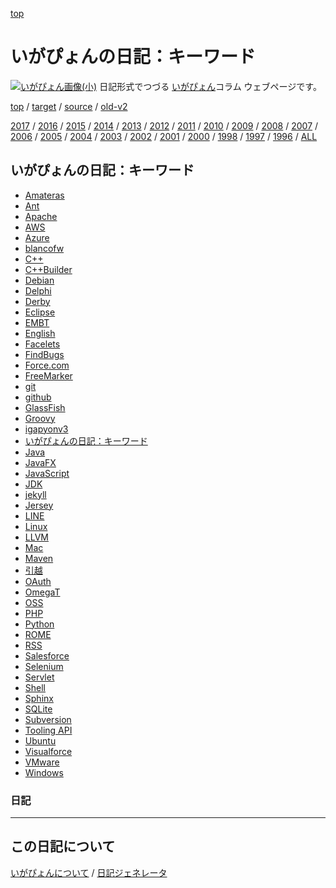[top](https://igapyon.github.io/diary/) 

いがぴょんの日記：キーワード
=====================================================================================================
[![いがぴょん画像(小)](https://igapyon.github.io/diary/images/iga200306s.jpg "いがぴょん")](https://igapyon.github.io/diary/memo/memoigapyon.html) 日記形式でつづる [いがぴょん](https://igapyon.github.io/diary/memo/memoigapyon.html)コラム ウェブページです。

[top](https://igapyon.github.io/diary/) 
/ [target](https://igapyon.github.io/diary/keyword/index.html) 
/ [source](https://github.com/igapyon/diary/blob/gh-pages/memo/keyword.html.src.md) 
/ [old-v2](http://www.igapyon.jp/igapyon/diary/idxkeyword.html) 

[2017](https://igapyon.github.io/diary/2017/index.html)
/ [2016](https://igapyon.github.io/diary/2016/index.html)
/ [2015](https://igapyon.github.io/diary/2015/index.html)
/ [2014](https://igapyon.github.io/diary/2014/index.html)
/ [2013](https://igapyon.github.io/diary/2013/index.html)
/ [2012](https://igapyon.github.io/diary/2012/index.html)
/ [2011](https://igapyon.github.io/diary/2011/index.html)
/ [2010](https://igapyon.github.io/diary/2010/index.html)
/ [2009](https://igapyon.github.io/diary/2009/index.html)
/ [2008](https://igapyon.github.io/diary/2008/index.html)
/ [2007](https://igapyon.github.io/diary/2007/index.html)
/ [2006](https://igapyon.github.io/diary/2006/index.html)
/ [2005](https://igapyon.github.io/diary/2005/index.html)
/ [2004](https://igapyon.github.io/diary/2004/index.html)
/ [2003](https://igapyon.github.io/diary/2003/index.html)
/ [2002](https://igapyon.github.io/diary/2002/index.html)
/ [2001](https://igapyon.github.io/diary/2001/index.html)
/ [2000](https://igapyon.github.io/diary/2000/index.html)
/ [1998](https://igapyon.github.io/diary/1998/index.html)
/ [1997](https://igapyon.github.io/diary/1997/index.html)
/ [1996](https://igapyon.github.io/diary/1996/index.html)
/ [ALL](https://igapyon.github.io/diary/idxall.html)


## いがぴょんの日記：キーワード

* [Amateras](https://igapyon.github.io/diary/keyword/amateras.html)
* [Ant](https://igapyon.github.io/diary/keyword/ant.html)
* [Apache](https://igapyon.github.io/diary/keyword/apache.html)
* [AWS](https://igapyon.github.io/diary/keyword/aws.html)
* [Azure](https://igapyon.github.io/diary/keyword/azure.html)
* [blancofw](https://igapyon.github.io/diary/keyword/blancofw.html)
* [C++](https://igapyon.github.io/diary/keyword/cpp.html)
* [C++Builder](https://igapyon.github.io/diary/keyword/cppbuilder.html)
* [Debian](https://igapyon.github.io/diary/keyword/debian.html)
* [Delphi](https://igapyon.github.io/diary/keyword/delphi.html)
* [Derby](https://igapyon.github.io/diary/keyword/derby.html)
* [Eclipse](https://igapyon.github.io/diary/keyword/eclipse.html)
* [EMBT](https://igapyon.github.io/diary/keyword/embt.html)
* [English](https://igapyon.github.io/diary/keyword/english.html)
* [Facelets](https://igapyon.github.io/diary/keyword/facelets.html)
* [FindBugs](https://igapyon.github.io/diary/keyword/findbugs.html)
* [Force.com](https://igapyon.github.io/diary/keyword/force.com.html)
* [FreeMarker](https://igapyon.github.io/diary/keyword/freemarker.html)
* [git](https://igapyon.github.io/diary/keyword/git.html)
* [github](https://igapyon.github.io/diary/keyword/github.html)
* [GlassFish](https://igapyon.github.io/diary/keyword/glassfish.html)
* [Groovy](https://igapyon.github.io/diary/keyword/groovy.html)
* [igapyonv3](https://igapyon.github.io/diary/keyword/igapyonv3.html)
* [いがぴょんの日記：キーワード](https://igapyon.github.io/diary/keyword/index.html)
* [Java](https://igapyon.github.io/diary/keyword/java.html)
* [JavaFX](https://igapyon.github.io/diary/keyword/javafx.html)
* [JavaScript](https://igapyon.github.io/diary/keyword/javascript.html)
* [JDK](https://igapyon.github.io/diary/keyword/jdk.html)
* [jekyll](https://igapyon.github.io/diary/keyword/jekyll.html)
* [Jersey](https://igapyon.github.io/diary/keyword/jersey.html)
* [LINE](https://igapyon.github.io/diary/keyword/line.html)
* [Linux](https://igapyon.github.io/diary/keyword/linux.html)
* [LLVM](https://igapyon.github.io/diary/keyword/llvm.html)
* [Mac](https://igapyon.github.io/diary/keyword/mac.html)
* [Maven](https://igapyon.github.io/diary/keyword/maven.html)
* [引越](https://igapyon.github.io/diary/keyword/moving.html)
* [OAuth](https://igapyon.github.io/diary/keyword/oauth.html)
* [OmegaT](https://igapyon.github.io/diary/keyword/omegat.html)
* [OSS](https://igapyon.github.io/diary/keyword/oss.html)
* [PHP](https://igapyon.github.io/diary/keyword/php.html)
* [Python](https://igapyon.github.io/diary/keyword/python.html)
* [ROME](https://igapyon.github.io/diary/keyword/rome.html)
* [RSS](https://igapyon.github.io/diary/keyword/rss.html)
* [Salesforce](https://igapyon.github.io/diary/keyword/salesforce.html)
* [Selenium](https://igapyon.github.io/diary/keyword/selenium.html)
* [Servlet](https://igapyon.github.io/diary/keyword/servlet.html)
* [Shell](https://igapyon.github.io/diary/keyword/shell.html)
* [Sphinx](https://igapyon.github.io/diary/keyword/sphinx.html)
* [SQLite](https://igapyon.github.io/diary/keyword/sqlite.html)
* [Subversion](https://igapyon.github.io/diary/keyword/subversion.html)
* [Tooling API](https://igapyon.github.io/diary/keyword/tooling-api.html)
* [Ubuntu](https://igapyon.github.io/diary/keyword/ubuntu.html)
* [Visualforce](https://igapyon.github.io/diary/keyword/visualforce.html)
* [VMware](https://igapyon.github.io/diary/keyword/vmware.html)
* [Windows](https://igapyon.github.io/diary/keyword/windows.html)


### 日記



----------------------------------------------------------------------------------------------------

## この日記について
[いがぴょんについて](https://igapyon.github.io/diary/memo/memoigapyon.html) / [日記ジェネレータ](https://github.com/igapyon/igapyonv3)

